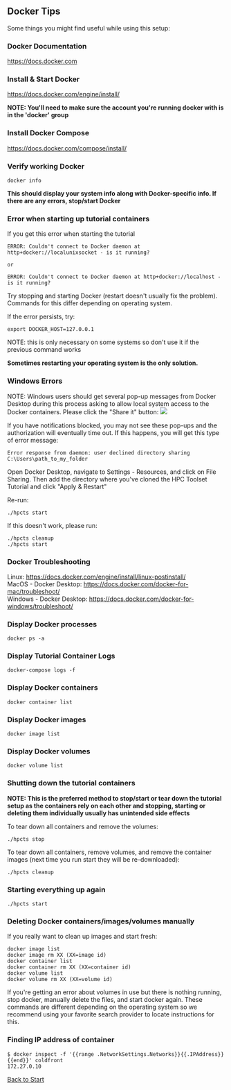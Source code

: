 ## Docker Tips

Some things you might find useful while using this setup:

### Docker Documentation

https://docs.docker.com

### Install & Start Docker

https://docs.docker.com/engine/install/

**NOTE: You'll need to make sure the account you're running docker with is in the 'docker' group**

### Install Docker Compose  

https://docs.docker.com/compose/install/

### Verify working Docker

```
docker info
```

**This should display your system info along with Docker-specific info.  If there are any errors, stop/start Docker**

### Error when starting up tutorial containers

If you get this error when starting the tutorial   

```
ERROR: Couldn't connect to Docker daemon at http+docker://localunixsocket - is it running?

or  

ERROR: Couldn't connect to Docker daemon at http+docker://localhost - is it running?
```

Try stopping and starting Docker (restart doesn't usually fix the problem).  Commands for this differ depending on operating system.

If the error persists, try:

```
export DOCKER_HOST=127.0.0.1
```

NOTE: this is only necessary on some systems so don't use it if the previous command works

**Sometimes restarting your operating system is the only solution.**

### Windows Errors  

NOTE: Windows users should get several pop-up messages from Docker Desktop during this process asking to allow local system access to the Docker containers.  Please click the "Share it" button:
![](windows_sharing.PNG)

If you have notifications blocked, you may not see these pop-ups and the authorization will eventually time out.  If this happens, you will get this type of error message:    

```
Error response from daemon: user declined directory sharing C:\Users\path_to_my_folder
```
Open Docker Desktop, navigate to Settings - Resources, and click on File Sharing.  Then add the directory where you've cloned the HPC Toolset Tutorial and click "Apply & Restart"

Re-run:  
```
./hpcts start  
```

If this doesn't work, please run:  
```
./hpcts cleanup  
./hpcts start  
```


### Docker Troubleshooting

Linux: https://docs.docker.com/engine/install/linux-postinstall/  
MacOS - Docker Desktop: https://docs.docker.com/docker-for-mac/troubleshoot/  
Windows - Docker Desktop:  https://docs.docker.com/docker-for-windows/troubleshoot/  

### Display Docker processes

```
docker ps -a
```

### Display Tutorial Container Logs

```
docker-compose logs -f
```

### Display Docker containers

```
docker container list
```

### Display Docker images

```
docker image list
```

### Display Docker volumes

```
docker volume list
```

### Shutting down the tutorial containers

**NOTE: This is the preferred method to stop/start or tear down the tutorial setup as the containers rely on each other and stopping, starting or deleting them individually usually has unintended side effects**

To tear down all containers and remove the volumes:   

```
./hpcts stop
```

To tear down all containers, remove volumes, and remove the container images (next time you run start they will be re-downloaded):  

```
./hpcts cleanup
```

### Starting everything up again

```
./hpcts start
```

### Deleting Docker containers/images/volumes manually

If you really want to clean up images and start fresh:  

```
docker image list
docker image rm XX (XX=image id)  
docker container list  
docker container rm XX (XX=container id)  
docker volume list  
docker volume rm XX (XX=volume id)
```

If you're getting an error about volumes in use but there is nothing running, stop docker, manually delete the files, and start docker again.  These commands are different depending on the operating system so we recommend using your favorite search provider to locate instructions for this.


### Finding IP address of container

```
$ docker inspect -f '{{range .NetworkSettings.Networks}}{{.IPAddress}}{{end}}' coldfront
172.27.0.10
```
[Back to Start](../README.md)
